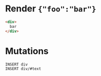 # Render `{"foo":"bar"}`

```html
<div>
  bar
</div>
```

# Mutations
```
INSERT div
INSERT div/#text
```
